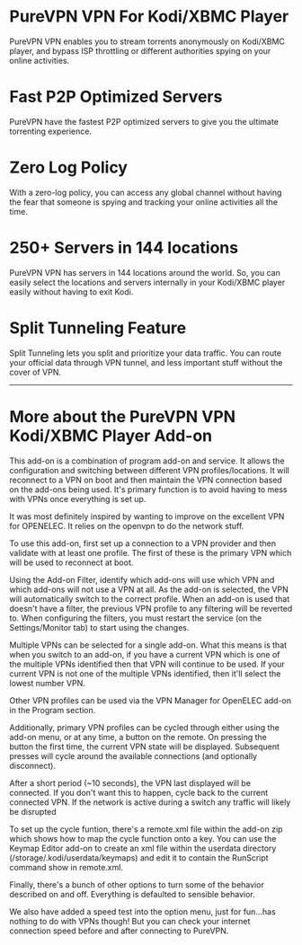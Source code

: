 PureVPN VPN For Kodi/XBMC Player
===============================

PureVPN VPN enables you to stream torrents anonymously on Kodi/XBMC player, and bypass ISP throttling or different authorities spying on your online activities.

Fast P2P Optimized Servers
=============================  

PureVPN have the fastest P2P optimized servers to give you the ultimate torrenting experience. 


Zero Log Policy
===================

With a zero-log policy, you can access any global channel without having the fear that someone is spying and tracking your online activities all the time. 


250+ Servers in 144 locations
===============================

PureVPN VPN has servers in 144 locations around the world. So, you can easily select the locations and servers internally in your Kodi/XBMC player easily without having to exit Kodi. 

 
Split Tunneling Feature
============================

Split Tunneling lets you split and prioritize your data traffic. You can route your official data through VPN tunnel, and less important stuff without the cover of VPN.
 

------------------------------------------------------------------------


More about the PureVPN VPN Kodi/XBMC Player Add-on
==================================================

This add-on is a combination of program add-on and service.  It allows the configuration and switching between different VPN profiles/locations.  It will reconnect to a VPN on boot and then maintain the VPN connection based on the add-ons being used.  It's primary function is to avoid having to mess with VPNs once everything is set up.

It was most definitely inspired by wanting to improve on the excellent VPN for OPENELEC. It relies on the openvpn to do the network stuff.

To use this add-on, first set up a connection to a VPN provider and then validate with at least one profile.  The first of these is the primary VPN which will be used to reconnect at boot.

Using the Add-on Filter, identify which add-ons will use which VPN and which add-ons will not use a VPN at all.  As the add-on is selected, the VPN will automatically switch to the correct profile.  When an add-on is used that doesn't have a filter, the previous VPN profile to any filtering will be reverted to.  When configuring the filters, you must restart the service (on the Settings/Monitor tab) to start using the changes.

Multiple VPNs can be selected for a single add-on.  What this means is that when you switch to an add-on, if you have a current VPN which is one of the multiple VPNs identified then that VPN will continue to be used.  If your current VPN is not one of the multiple VPNs identified, then it'll select the lowest number VPN.

Other VPN profiles can be used via the VPN Manager for OpenELEC add-on in the Program section.

Additionally, primary VPN profiles can be cycled through either using the add-on menu, or at any time, a button on the remote.  On pressing the button the first time, the current VPN state will be displayed.  Subsequent presses will cycle around the available connections (and optionally disconnect).

After a short period (~10 seconds), the VPN last displayed will be connected.  If you don't want this to happen, cycle back to the current connected VPN.  If the network is active during a switch any traffic will likely be disrupted

To set up the cycle funtion, there's a remote.xml file within the add-on zip which shows how to map the cycle function onto a key. You can use the Keymap Editor add-on to create an xml file within the userdata directory (/storage/.kodi/userdata/keymaps) and edit it to contain the RunScript command show in remote.xml.

Finally, there's a bunch of other options to turn some of the behavior described on and off.  Everything is defaulted to sensible behavior.

We also have added a speed test into the option menu, just for fun...has nothing to do with VPNs though! But you can check your internet connection speed before and after connecting to PureVPN. 
